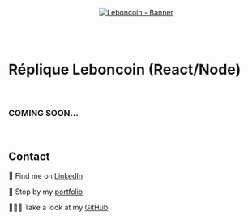 <p align="center">
<a href="https://leboncoin-jolisdegats.netlify.app/ ">
  <img src="https://res.cloudinary.com/dqp905mfv/image/upload/v1601697412/portfolio/ReadMe/leboncoin_tuzop9.jpg" alt ="Leboncoin - Banner"  />
  </a>
</p>
<br/>
<br/>
<h1>Réplique Leboncoin (React/Node)</h1>
<br/>
<h3>COMING SOON...</h3>

<br/>
<h2>Contact</h2>
<p>💼 Find me on <a href="https://www.linkedin.com/in/julieszwarc/">LinkedIn</a></p>

<p>🦄 Stop by my <a href="https://julieszwarc.com">portfolio</a></p>

<p>👩🏼‍💻 Take a look at my <a href="https://github.com/jolisdegats">GitHub</a></p>
<br/>
<br/>
